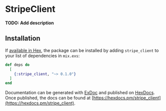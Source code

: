 # StripeClient

**TODO: Add description**

## Installation

If [available in Hex](https://hex.pm/docs/publish), the package can be installed
by adding `stripe_client` to your list of dependencies in `mix.exs`:

```elixir
def deps do
  [
    {:stripe_client, "~> 0.1.0"}
  ]
end
```

Documentation can be generated with [ExDoc](https://github.com/elixir-lang/ex_doc)
and published on [HexDocs](https://hexdocs.pm). Once published, the docs can
be found at [https://hexdocs.pm/stripe_client](https://hexdocs.pm/stripe_client).

